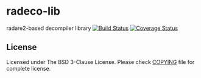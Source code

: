 # radeco-lib
radare2-based decompiler library
[![Build Status](https://travis-ci.org/radare/radeco-lib.svg?branch=master)](https://travis-ci.org/radare/radeco-lib)
[![Coverage Status](https://coveralls.io/repos/github/radare/radeco-lib/badge.svg?branch=master)](https://coveralls.io/github/radare/radeco-lib?branch=master)

## License
Licensed under The BSD 3-Clause License. Please check [COPYING](https://github.com/radare/radeco-lib/blob/master/COPYING) file for
complete license.
